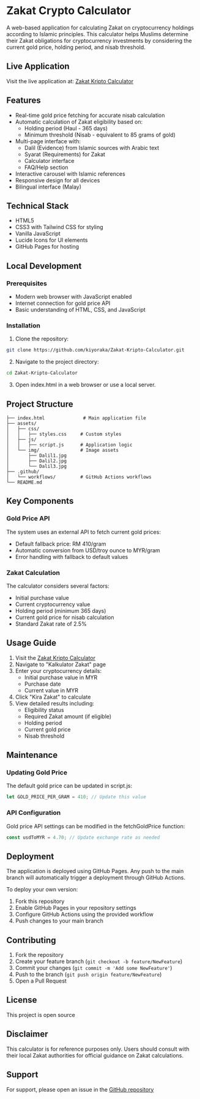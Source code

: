 # Zakat Crypto Calculator

A web-based application for calculating Zakat on cryptocurrency holdings according to Islamic principles. This calculator helps Muslims determine their Zakat obligations for cryptocurrency investments by considering the current gold price, holding period, and nisab threshold.

## Live Application

Visit the live application at: [Zakat Kripto Calculator](https://kiyoraka.github.io/Zakat-Kripto-Calculator/)

## Features

- Real-time gold price fetching for accurate nisab calculation
- Automatic calculation of Zakat eligibility based on:
  - Holding period (Haul - 365 days)
  - Minimum threshold (Nisab - equivalent to 85 grams of gold)
- Multi-page interface with:
  - Dalil (Evidence) from Islamic sources with Arabic text
  - Syarat (Requirements) for Zakat
  - Calculator interface
  - FAQ/Help section
- Interactive carousel with Islamic references
- Responsive design for all devices
- Bilingual interface (Malay)

## Technical Stack

- HTML5
- CSS3 with Tailwind CSS for styling
- Vanilla JavaScript
- Lucide Icons for UI elements
- GitHub Pages for hosting

## Local Development

### Prerequisites

- Modern web browser with JavaScript enabled
- Internet connection for gold price API
- Basic understanding of HTML, CSS, and JavaScript

### Installation

1. Clone the repository:
```bash
git clone https://github.com/kiyoraka/Zakat-Kripto-Calculator.git
```

2. Navigate to the project directory:
```bash
cd Zakat-Kripto-Calculator
```

3. Open index.html in a web browser or use a local server.

## Project Structure

```
├── index.html              # Main application file
├── assets/
│   ├── css/
│   │   ├── styles.css     # Custom styles
│   ├── js/
│   │   ├── script.js      # Application logic
│   └── img/               # Image assets
│       ├── Dalil1.jpg
│       ├── Dalil2.jpg
│       └── Dalil3.jpg
├── .github/
│   └── workflows/         # GitHub Actions workflows
└── README.md
```

## Key Components

### Gold Price API

The system uses an external API to fetch current gold prices:
- Default fallback price: RM 410/gram
- Automatic conversion from USD/troy ounce to MYR/gram
- Error handling with fallback to default values

### Zakat Calculation

The calculator considers several factors:
- Initial purchase value
- Current cryptocurrency value
- Holding period (minimum 365 days)
- Current gold price for nisab calculation
- Standard Zakat rate of 2.5%

## Usage Guide

1. Visit the [Zakat Kripto Calculator](https://kiyoraka.github.io/Zakat-Kripto-Calculator/)
2. Navigate to "Kalkulator Zakat" page
3. Enter your cryptocurrency details:
   - Initial purchase value in MYR
   - Purchase date
   - Current value in MYR
4. Click "Kira Zakat" to calculate
5. View detailed results including:
   - Eligibility status
   - Required Zakat amount (if eligible)
   - Holding period
   - Current gold price
   - Nisab threshold

## Maintenance

### Updating Gold Price

The default gold price can be updated in script.js:
```javascript
let GOLD_PRICE_PER_GRAM = 410; // Update this value
```

### API Configuration

Gold price API settings can be modified in the fetchGoldPrice function:
```javascript
const usdToMYR = 4.70; // Update exchange rate as needed
```

## Deployment

The application is deployed using GitHub Pages. Any push to the main branch will automatically trigger a deployment through GitHub Actions.

To deploy your own version:
1. Fork this repository
2. Enable GitHub Pages in your repository settings
3. Configure GitHub Actions using the provided workflow
4. Push changes to your main branch

## Contributing

1. Fork the repository
2. Create your feature branch (`git checkout -b feature/NewFeature`)
3. Commit your changes (`git commit -m 'Add some NewFeature'`)
4. Push to the branch (`git push origin feature/NewFeature`)
5. Open a Pull Request

## License

This project is open source

## Disclaimer

This calculator is for reference purposes only. Users should consult with their local Zakat authorities for official guidance on Zakat calculations.

## Support

For support, please open an issue in the [GitHub repository](https://github.com/kiyoraka/Zakat-Kripto-Calculator/issues)

